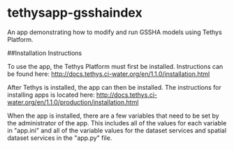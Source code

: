 # tethysapp-gsshaindex
An app demonstrating how to modify and run GSSHA models using Tethys Platform.

##Installation Instructions

To use the app, the Tethys Platform must first be installed. Instructions can be found here: http://docs.tethys.ci-water.org/en/1.1.0/installation.html

After Tethys is installed, the app can then be installed. The instructions for installing apps is located here: http://docs.tethys.ci-water.org/en/1.1.0/production/installation.html

When the app is installed, there are a few variables that need to be set by the administrator of the app. This includes all of the values for each variable in "app.ini" and all of the variable values for the dataset services and spatial dataset services in the "app.py" file.
